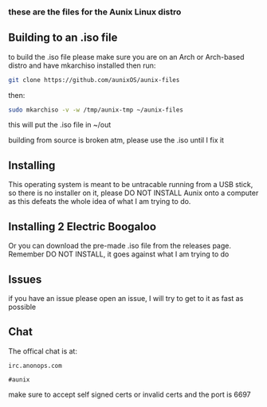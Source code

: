 ### these are the files for the Aunix Linux distro

## Building to an .iso file
to build the .iso file please make sure you are on an Arch or Arch-based distro and have mkarchiso installed then run:
```sh
git clone https://github.com/aunixOS/aunix-files
```
then:
```sh
sudo mkarchiso -v -w /tmp/aunix-tmp ~/aunix-files 
```
this will put the .iso file in ~/out

building from source is broken atm, please use the .iso until I fix it
## Installing
This operating system is meant to be untracable running from a USB stick, so there is no installer on it, please DO NOT INSTALL Aunix onto a computer as this defeats the whole idea of what I am trying to do.

## Installing 2 Electric Boogaloo
Or you can download the pre-made .iso file from the releases page. Remember DO NOT INSTALL, it goes against what I am trying to do

## Issues
if you have an issue please open an issue, I will try to get to it as fast as possible

## Chat
The offical chat is at:
```
irc.anonops.com
```


```
#aunix
```

make sure to accept self signed certs or invalid certs and the port is 6697
